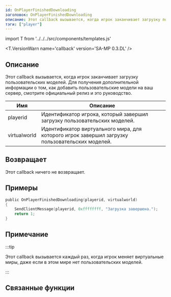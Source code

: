 ```yaml
---
id: OnPlayerFinishedDownloading
заголовок: OnPlayerFinishedDownloading
описание: Этот callback вызывается, когда игрок заканчивает загрузку пользовательских моделей.
тэги: ["player"]
---
```


import T from '../../../src/components/templates.js'

<T.VersionWarn name='callback' version='SA-MP 0.3.DL' />

## Описание

Этот callback вызывается, когда игрок заканчивает загрузку пользовательских моделей. Для получения дополнительной информации о том, как добавить пользовательские модели на ваш сервер, смотрите официальный релиз и это руководство.

| Имя          | Описание                                                                                        |
| ------------ | ----------------------------------------------------------------------------------------------- |
| playerid     | Идентификатор игрока, который завершил загрузку пользовательских моделей.                       |
| virtualworld | Идентификатор виртуального мира, для которого игрок завершил загрузку пользовательских моделей. |

## Возвращает

Этот callback ничего не возвращает.

## Примеры

```c
public OnPlayerFinishedDownloading(playerid, virtualworld)
{
    SendClientMessage(playerid, 0xffffffff, "Загрузка завершена.");
    return 1;
}
```

## Примечание

:::tip

Этот callback вызывается каждый раз, когда игрок меняет виртуальные миры, даже если в этом мире нет пользовательских моделей.

:::

## Связанные функции
